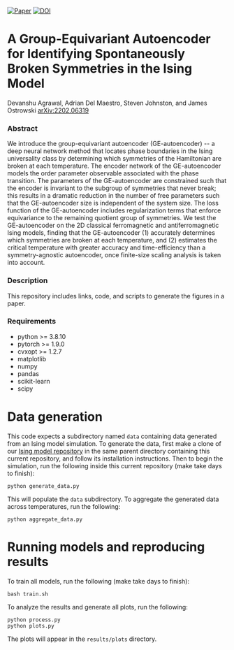 [![Paper](https://img.shields.io/badge/paper-arXiv%3A2202.06319-B31B1B.svg)](https://arxiv.org/abs/2202.06319)
[![DOI](https://zenodo.org/badge/444186389.svg)](https://zenodo.org/badge/latestdoi/444186389)

# A Group-Equivariant Autoencoder for Identifying Spontaneously Broken Symmetries in the Ising Model
Devanshu Agrawal, Adrian Del Maestro, Steven Johnston, and James Ostrowski
[arXiv:2202.06319](https://arxiv.org/abs/2202.06319)

### Abstract

We introduce the group-equivariant autoencoder (GE-autoencoder) -- a deep neural network method that locates phase boundaries in the Ising universality class by determining which symmetries of the Hamiltonian are broken at each temperature. 
The encoder network of the GE-autoencoder models the order parameter observable associated with the phase transition. 
The parameters of the GE-autoencoder are constrained such that the encoder is invariant to the subgroup of symmetries that never break; 
this results in a dramatic reduction in the number of free parameters such that the GE-autoencoder size is independent of the system size. 
The loss function of the GE-autoencoder includes regularization terms that enforce equivariance to the remaining quotient group of symmetries. 
We test the GE-autoencoder on the 2D classical ferromagnetic and antiferromagnetic Ising models, finding that 
the GE-autoencoder (1) accurately determines which symmetries are broken at each temperature, and (2) estimates the critical temperature with greater accuracy and time-efficiency than a symmetry-agnostic autoencoder, once finite-size scaling analysis is taken into account.


### Description

This repository includes links, code, and scripts to generate the figures in a paper.


### Requirements

- python >= 3.8.10
- pytorch >= 1.9.0
- cvxopt >= 1.2.7
- matplotlib
- numpy
- pandas
- scikit-learn
- scipy


# Data generation

This code expects a subdirectory named `data` containing data generated from an Ising model simulation. 
To generate the data, first make a clone of our [Ising model repository](https://github.com/dagrawa2/ising) in the same parent directory containing this current repository, 
and follow its installation instructions. 
Then to begin the simulation, run the following inside this current repository (make take days to finish):

    python generate_data.py

This will populate the `data` subdirectory. 
To aggregate the generated data across temperatures, run the following:

    python aggregate_data.py


# Running models and reproducing results

To train all models, run the following (make take days to finish):

    bash train.sh

To analyze the results and generate all plots, run the following:

    python process.py
    python plots.py

The plots will appear in the `results/plots` directory.
